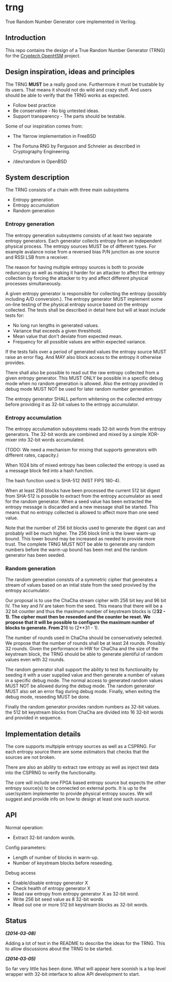 trng
====

True Random Number Generator core implemented in Verilog.

## Introduction ##
This repo contains the design of a True Random Number Generator (TRNG)
for the [Cryptech OpenHSM](http://cryptech.is/) project.


## Design inspiration, ideas and principles ##

The TRNG **MUST** be a really good one. Furthermore it must be trustable
by its users. That means it should not do wild and crazy stuff. And
users should be able to verify that the TRNG works as expected.

* Follow best practice
* Be conservative - No big untested ideas.
* Support transparency - The parts should be testable.


Some of our inspiration comes from:

* The Yarrow implementation in FreeBSD

* The Fortuna RNG by Ferguson and Schneier as described in Cryptography
Engineering.

* /dev/random in OpenBSD


## System description ##

The TRNG consists of a chain with three main subsystems

* Entropy generation
* Entropy accumulation
* Random generation


### Entropy generation ###

The entropy generation subsystems consists of at least two separate entropy
generators. Each generator collects entropy from an independent physical
process. The entropy sources MUST be of different types. For example
avalance noise from a reversed bias P/N junction as one source and RSSI
LSB from a receiver.

The reason for having multiple entropy sources is both to provide
reduncancy as well as making it harder for an attacker to affect the
entropy collection by forcing the attacker to try and affect different
physical processes simultaneously.

A given entropy generator is responsible for collecting the entropy
(possibly including A/D conversion.). The entropy generator MUST
implement some on-line testing of the physical entropy source based on
the entropy collected. The tests shall be described in detail here but
will at least include tests for:

* No long run lengths in generated values.
* Variance that exceeds a given threshhold.
* Mean value that don't deviate from expected mean.
* Frequency for all possible values are within expected variance.

If the tests fails over a period of generated values the entropy source
MUST raise an error flag. And MAY also block access to the entropy it
otherwise provides.

There shall also be possible to read out the raw entropy collected from
a given entropy generator. This MUST ONLY be possible in a specific
debug mode when no random generation is allowed. Also the entropy
provided in debug mode MUST NOT be used for later random number
generation. 

The entropy generator SHALL perform whitening on the collected entropy
before providing it as 32-bit values to the entropy accumulator.



### Entropy accumulation ###

The entropy acculumation subsystems reads 32-bit words from the entropy
generators. The 32-bit words are combined and mixed by a simple
XOR-mixer into 32-bit words accumulated.

(TODO: We need a mechanism for mixing that supports generators with
different rates, capacity.)

When 1024 bits of mixed entropy has been collected the entropy is used
as a message block fed into a hash function.

The hash function used is SHA-512 (NIST FIPS 180-4).

When at least 256 blocks have been processed the current 512 bit digest
from SHA-512 is possible to extract from the entropy accumulator as seed
for the random generator. When a seed value has been extracted the
entropy message is discarded and a new message shall be started. This
means that no entropy collected is allowed to affect more than one seed
value.

Note that the number of 256 bit blocks used to generate the digest can
and probably will be much higher. The 256 block limit is the lower
warm-up bound. This lower bound may be increased as needed to provide
more trust. The complete TRNG MUST NOT be able to generate any random
numbers before the warm-up bound has been met and the random generator
has been seeded.


### Random generation ###

The random generation consists of a symmetric cipher that generates a
stream of values based on an intial state from the seed provived by the
entropy accumulator.

Our proposal is to use the ChaCha stream cipher with 256 bit key and 96
bit IV. The key and IV are taken from the seed. This means that there
will be a 32 bit counter and thus the maximum number of keystream blocks
is (2**32 - 1). The cipher must then be reseeded and the counter be
reset. We propose that it will be possible to configure the maximum
number of blocks to generate. From 2**16 to (2**31 - 1).

The number of rounds used in ChaCha should be conservatively
selected. We propose that the number of rounds shall be at least 24
rounds. Possibly 32 rounds. Given the performance in HW for ChaCha and
the size of the keystream block, the TRNG should be able to generate
plentiful of random values even with 32 rounds.

The random generator shall support the ability to test its functionality
by seeding it with a user supplied value and then generate a number of
values in a specific debug mode. The normal access to generated random
values MUST NOT be allowed during the debug mode. The random generator
MUST also set an error flag during debug mode. Finally, when exiting the
debug mode, reseeding MUST be done.

Finally the random generator provides random numbers as 32-bit
values. the 512 bit keystream blocks from ChaCha are divided into 16
32-bit words and provided in sequence.


## Implementation details ##

The core supports multpiple entropy sources as well as a CSPRNG. For
each entropy source there are some estimators that checks that the
sources are not broken.

There are also an ability to extract raw entropy as well as inject test
data into the CSPRNG to verify the functionality.

The core will include one FPGA based entropy source but expects the
other entropy source(s) to be connected on external ports. It is up to
the user/system implementer to provide physical entropy souces. We will
suggest and provide info on how to design at least one such source.


## API ##

Normal operation:
* Extract 32-bit random words.


Config parameters:
* Length of number of blocks in warm-up.
* Number of keystream blocks before reseeding.


Debug access
* Enable/disable entropy generator X
* Check health of entropy generator X
* Read raw entropy from entropy generator X as 32-bit word.
* Write 256 bit seed value as 8 32-bit words
* Read out one or more 512 bit keystream blocks as 32-bit words.



## Status ##

***(2014-03-08)***

Adding a lot of text in the README to describe the ideas for the
TRNG. This to allow discussions about the TRNG to be started.


***(2014-03-05)***

So far very little has been done. What will appear here soonish is a top
level wrapper with 32-bit interface to allow API development to start.



